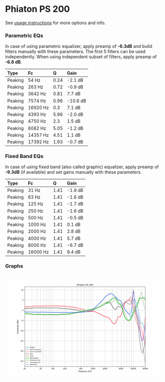 # Phiaton PS 200
See [usage instructions](https://github.com/jaakkopasanen/AutoEq#usage) for more options and info.

### Parametric EQs
In case of using parametric equalizer, apply preamp of **-6.3dB** and build filters manually
with these parameters. The first 5 filters can be used independently.
When using independent subset of filters, apply preamp of **-6.8 dB**.

| Type    | Fc       |    Q | Gain     |
|:--------|:---------|:-----|:---------|
| Peaking | 54 Hz    | 0.24 | -2.1 dB  |
| Peaking | 263 Hz   | 0.72 | -0.9 dB  |
| Peaking | 3642 Hz  | 0.81 | 7.7 dB   |
| Peaking | 7574 Hz  | 0.96 | -10.6 dB |
| Peaking | 16920 Hz | 0.3  | 7.1 dB   |
| Peaking | 4393 Hz  | 5.96 | -2.0 dB  |
| Peaking | 4750 Hz  | 2.3  | 1.5 dB   |
| Peaking | 6082 Hz  | 5.05 | -1.2 dB  |
| Peaking | 14357 Hz | 4.51 | 1.1 dB   |
| Peaking | 17392 Hz | 1.93 | -0.7 dB  |

### Fixed Band EQs
In case of using fixed band (also called graphic) equalizer, apply preamp of **-9.3dB**
(if available) and set gains manually with these parameters.

| Type    | Fc       |    Q | Gain    |
|:--------|:---------|:-----|:--------|
| Peaking | 31 Hz    | 1.41 | -1.9 dB |
| Peaking | 63 Hz    | 1.41 | -1.6 dB |
| Peaking | 125 Hz   | 1.41 | -1.7 dB |
| Peaking | 250 Hz   | 1.41 | -1.6 dB |
| Peaking | 500 Hz   | 1.41 | -0.5 dB |
| Peaking | 1000 Hz  | 1.41 | 0.1 dB  |
| Peaking | 2000 Hz  | 1.41 | 2.8 dB  |
| Peaking | 4000 Hz  | 1.41 | 5.7 dB  |
| Peaking | 8000 Hz  | 1.41 | -6.7 dB |
| Peaking | 16000 Hz | 1.41 | 9.4 dB  |

### Graphs
![](./Phiaton%20PS%20200.png)